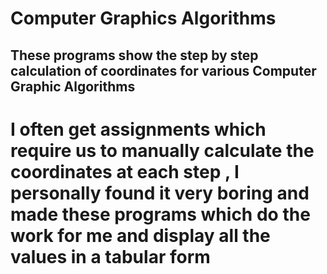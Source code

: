 <h1>Computer Graphics Algorithms
  <h2>These programs show the step by step calculation of coordinates for various Computer Graphic Algorithms</h2> 
  <h1>
<p> I often get assignments which require us to manually calculate the coordinates at each step , I personally found it very boring and made these programs which do the work for me and display all the values in a tabular form</p>
